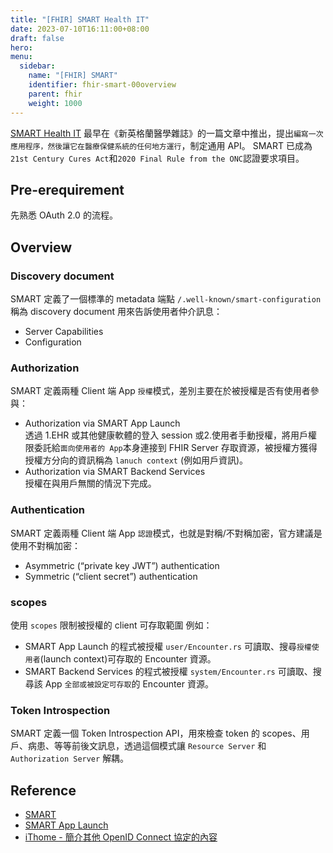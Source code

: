 ```yaml
---
title: "[FHIR] SMART Health IT"
date: 2023-07-10T16:11:00+08:00
draft: false
hero: 
menu:
  sidebar:
    name: "[FHIR] SMART"
    identifier: fhir-smart-00overview
    parent: fhir 
    weight: 1000
---
```

[SMART Health IT](https://smarthealthit.org/) 最早在《新英格蘭醫學雜誌》的一篇文章中推出，提出`編寫一次應用程序，然後讓它在醫療保健系統的任何地方運行`，制定通用 API。
SMART 已成為 `21st Century Cures Act`和`2020 Final Rule from the ONC`認證要求項目。
## Pre-erequirement
先熟悉 OAuth 2.0 的流程。  
## Overview
### Discovery document 
SMART 定義了一個標準的 metadata 端點 `/.well-known/smart-configuration` 稱為 discovery document 
用來告訴使用者仲介訊息：
 - Server Capabilities 
 - Configuration
### Authorization
SMART 定義兩種 Client 端 App `授權`模式，差別主要在於被授權是否有使用者參與：
 - Authorization via SMART App Launch  
    透過 1.EHR 或其他健康軟體的登入 session 或2.使用者手動授權，將用戶權限委託給`面向使用者的 App`本身連接到 FHIR Server 存取資源，被授權方獲得授權方分向的資訊稱為 `lanuch context` (例如用戶資訊)。
 - Authorization via SMART Backend Services  
   授權在與用戶無關的情況下完成。
### Authentication
SMART 定義兩種 Client 端 App `認證`模式，也就是對稱/不對稱加密，官方建議是使用不對稱加密：
 - Asymmetric (“private key JWT”) authentication
 - Symmetric (“client secret”) authentication
### scopes
使用 `scopes` 限制被授權的 client 可存取範圍
例如： 
 - SMART App Launch 的程式被授權 `user/Encounter.rs` 可讀取、搜尋`授權使用者`(launch context)可存取的 Encounter 資源。
 - SMART Backend Services 的程式被授權 `system/Encounter.rs` 可讀取、搜尋該 App `全部或被設定可存取`的 Encounter 資源。
### Token Introspection
SMART 定義一個 Token Introspection API，用來檢查 token 的 scopes、用戶、病患、等等前後文訊息，透過這個模式讓 `Resource Server` 和 `Authorization Server` 解耦。


## Reference
- [SMART](https://smarthealthit.org/)
- [SMART App Launch](https://build.fhir.org/ig/HL7/smart-app-launch/toc.html)
- [iThome - 簡介其他 OpenID Connect 協定的內容](https://ithelp.ithome.com.tw/articles/10227389)